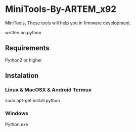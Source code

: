 # MiniTools-By-ARTEM_x92
MiniTools, These tools will help you in firmware development.

written on python

## Requirements
Python2 or higher

## Instalation
### Linux & MacOSX & Android Termux
sudo apt-get install python

### Windows
Python.exe